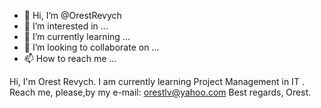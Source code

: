- 👋 Hi, I’m @OrestRevych
- 👀 I’m interested in ...
- 🌱 I’m currently learning ...
- 💞️ I’m looking to collaborate on ...
- 📫 How to reach me ...

<!---
OrestRevych/OrestRevych is a ✨ special ✨ repository because its `README.md` (this file) appears on your GitHub profile.
You can click the Preview link to take a look at your changes.
--->
Hi, I'm Orest Revych.
I am currently learning Project Management in IT .
Reach me, please,by my e-mail: orestlv@yahoo.com
Best regards,
Orest.
